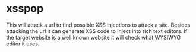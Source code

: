 # xsspop
This will attack a url to find possible XSS injections to attack a site. Besides attacking the url it can generate XSS code to inject into rich text editors. If the target website is a well known website it will check what  WYSIWYG editor it uses.
